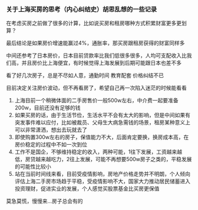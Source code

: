 ### 关于上海买房的思考（内心纠结史）胡思乱想的一些记录

在考虑买房之前做了很多的计算，比如说买房和租房哪种方式积累财富更多更划算？

最后结论是如果房价增速能赢过4%，通胀率，那买房跟租房获得的财富同样多

中间还参考了日本房价，日本目前贷款率比我们低很多很多，人均可支配收入比我们高，并且房价比上海便宜，有时候觉得上海发展到后期可能跟日本也差不多

看了好几次房子，总是不尽如人意，通勤时间 教育配套 价格纠结不已

目前决定关注房价波动，但不再看房了，希望自己再一次陷入迷茫的时候能看看

1. 上海目前一个稍微体面的二手房售价一般500w左右，中介费一起要准备200w，目前还没有足够的钱
2. 如果买房的话，由于生活节俭，生活水平不会有太大的影响，但是中间如果有突发事件难以应付，比如被裁员、父母生大病急需钱的场景，租房某种意义上可以非常潇洒，想出去玩就去了
3. 即使购置300w左右的房子，保值能力不大，后面肯定要换，换房成本高，在房价稳定的过程中不如一次到位
4. 工作不是国企，不够维持稳定的收入，两种可能，1往下发展，工资越来越低，房贷越来越吃力，2往上发展，可能不再想要500w房子之类的，平稳发展的可能性比较小
5. 站在当前时间线来看，目前受疫情影响，房地产价格走势并不明朗，个人倾向评估上海二手房市场趋于平稳，受疫情影响不大，国家大力推动居民储蓄进入投资理财，促进实业的发展，个人感觉买股票基金比买房更保值

莫急莫慌，慢慢来...房子总会有的
